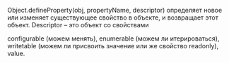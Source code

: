 Object.defineProperty(obj, propertyName, descriptor) определяет новое или изменяет существующее свойство в объекте, и возвращает этот объект. Descriptor – это объект со свойствами

configurable (можем менять), 
enumerable (можем ли итерироваться),
writetable (можем ли присвоить значение или же свойство readonly), 
value.